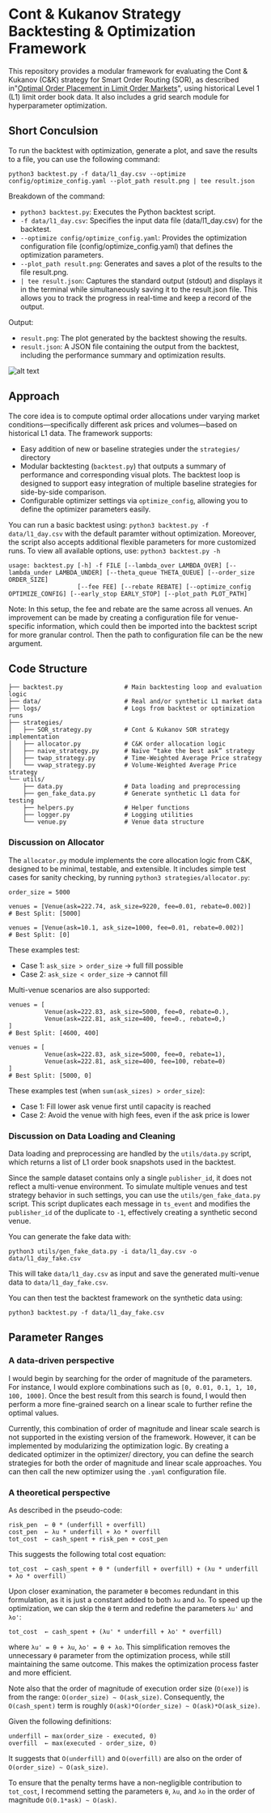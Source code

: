 # Cont & Kukanov Strategy Backtesting & Optimization Framework

This repository provides a modular framework for evaluating the Cont & Kukanov (C&K) strategy for Smart Order Routing (SOR), as described in"[Optimal Order Placement in Limit Order Markets](https://arxiv.org/pdf/1210.1625])", using historical Level 1 (L1) limit order book data. It also includes a grid search module for hyperparameter optimization.

## Short Conculsion 

To run the backtest with optimization, generate a plot, and save the results to a file, you can use the following command:
```
python3 backtest.py -f data/l1_day.csv --optimize config/optimize_config.yaml --plot_path result.png | tee result.json
```
Breakdown of the command:
- `python3 backtest.py`: Executes the Python backtest script.
- `-f data/l1_day.csv`: Specifies the input data file (data/l1_day.csv) for the backtest.
- `--optimize config/optimize_config.yaml`: Provides the optimization configuration file (config/optimize_config.yaml) that defines the optimization parameters.
- `--plot_path result.png`: Generates and saves a plot of the results to the file result.png.
- `| tee result.json`: Captures the standard output (stdout) and displays it in the terminal while simultaneously saving it to the result.json file. This allows you to track the progress in real-time and keep a record of the output.

Output:
- `result.png`: The plot generated by the backtest showing the results.
- `result.json`: A JSON file containing the output from the backtest, including the performance summary and optimization results.

![alt text](https://github.com/ansonkwokth/ContKukanovSOR/blob/master/result.png?raw=true)

## Approach

The core idea is to compute optimal order allocations under varying market conditions—specifically different ask prices and volumes—based on historical L1 data. The framework supports:
- Easy addition of new or baseline strategies under the `strategies/` directory
- Modular backtesting (`backtest.py`) that outputs a summary of performance and corresponding visual plots. The backtest loop is designed to support easy integration of multiple baseline strategies for side-by-side comparison.
- Configurable optimizer settings via `optimize_config`, allowing you to define the optimizer parameters easily.

You can run a basic backtest using: `python3 backtest.py -f data/l1_day.csv` with the default paramter without optimization. Moreover, the script also accepts additional flexible parameters for more customized runs. To view all available options, use: `python3 backtest.py -h` 

```
usage: backtest.py [-h] -f FILE [--lambda_over LAMBDA_OVER] [--lambda_under LAMBDA_UNDER] [--theta_queue THETA_QUEUE] [--order_size ORDER_SIZE]
                   [--fee FEE] [--rebate REBATE] [--optimize_config OPTIMIZE_CONFIG] [--early_stop EARLY_STOP] [--plot_path PLOT_PATH]
```

Note: In this setup, the fee and rebate are the same across all venues. An improvement can be made by creating a configuration file for venue-specific information, which could then be imported into the backtest script for more granular control. Then the path to configuration file can be the new argument. 

## Code Structure

```
├── backtest.py                 # Main backtesting loop and evaluation logic
├── data/                       # Real and/or synthetic L1 market data
├── logs/                       # Logs from backtest or optimization runs
├── strategies/
│   ├── SOR_strategy.py         # Cont & Kukanov SOR strategy implementation
│   ├── allocator.py            # C&K order allocation logic
│   ├── naive_strategy.py       # Naïve “take the best ask” strategy
│   ├── twap_strategy.py        # Time-Weighted Average Price strategy
│   └── vwap_strategy.py        # Volume-Weighted Average Price strategy
└── utils/
    ├── data.py                 # Data loading and preprocessing
    ├── gen_fake_data.py        # Generate synthetic L1 data for testing
    ├── helpers.py              # Helper functions
    ├── logger.py               # Logging utilities
    └── venue.py                # Venue data structure
```

### Discussion on Allocator
The `allocator.py` module implements the core allocation logic from C&K, designed to be minimal, testable, and extensible. It includes simple test cases for sanity checking, by running `python3 strategies/allocator.py`:

```
order_size = 5000

venues = [Venue(ask=222.74, ask_size=9220, fee=0.01, rebate=0.002)]
# Best Split: [5000]

venues = [Venue(ask=10.1, ask_size=1000, fee=0.01, rebate=0.002)]
# Best Split: [0]
```
These examples test:
- Case 1: `ask_size > order_size` → full fill possible
- Case 2: `ask_size < order_size` → cannot fill

Multi-venue scenarios are also supported:
```
venues = [
          Venue(ask=222.83, ask_size=5000, fee=0, rebate=0.),
          Venue(ask=222.81, ask_size=400, fee=0., rebate=0,)
]
# Best Split: [4600, 400]

venues = [
          Venue(ask=222.83, ask_size=5000, fee=0, rebate=1),
          Venue(ask=222.81, ask_size=400, fee=100, rebate=0)
]
# Best Split: [5000, 0]
```
These examples test (when `sum(ask_sizes) > order_size`):
- Case 1: Fill lower ask venue first until capacity is reached
- Case 2: Avoid the venue with high fees, even if the ask price is lower


### Discussion on Data Loading and Cleaning
Data loading and preprocessing are handled by the `utils/data.py` script, which returns a list of L1 order book snapshots used in the backtest.

Since the sample dataset contains only a single `publisher_id`, it does not reflect a multi-venue environment. To simulate multiple venues and test strategy behavior in such settings, you can use the `utils/gen_fake_data.py` script. This script duplicates each message in `ts_event` and modifies the `publisher_id` of the duplicate to `-1`, effectively creating a synthetic second venue.

You can generate the fake data with:
```
python3 utils/gen_fake_data.py -i data/l1_day.csv -o data/l1_day_fake.csv
```
This will take `data/l1_day.csv` as input and save the generated multi-venue data to `data/l1_day_fake.csv`.

You can then test the backtest framework on the synthetic data using:
```
python3 backtest.py -f data/l1_day_fake.csv
```



## Parameter Ranges

### A data-driven perspective

I would begin by searching for the order of magnitude of the parameters. For instance, I would explore combinations such as `[0, 0.01, 0.1, 1, 10, 100, 1000]`. Once the best result from this search is found, I would then perform a more fine-grained search on a linear scale to further refine the optimal values.

Currently, this combination of order of magnitude and linear scale search is not supported in the existing version of the framework. However, it can be implemented by modularizing the optimization logic. By creating a dedicated optimizer in the optimizer/ directory, you can define the search strategies for both the order of magnitude and linear scale approaches. You can then call the new optimizer using the `.yaml` configuration file.

### A theoretical perspective

As described in the pseudo-code:
```
risk_pen  ← θ * (underfill + overfill)
cost_pen  ← λu * underfill + λo * overfill
tot_cost  ← cash_spent + risk_pen + cost_pen
```
This suggests the following total cost equation:
```
tot_cost  ← cash_spent + θ * (underfill + overfill) + (λu * underfill + λo * overfill)
```
Upon closer examination, the parameter `θ` becomes redundant in this formulation, as it is just a constant added to both `λu` and `λo`. To speed up the optimization, we can skip the `θ` term and redefine the parameters `λu'` and `λo'`:
```
tot_cost  ← cash_spent + (λu' * underfill + λo' * overfill)
```
where `λu' = θ + λu`, `λo' = θ + λo`. This simplification removes the unnecessary `θ` parameter from the optimization process, while still maintaining the same outcome. This makes the optimization process faster and more efficient.


Note also that the order of magnitude of execution order size (`O(exe)`) is from the range: `O(order_size) ~ O(ask_size)`. Consequently, the `O(cash_spent)` term is roughly `O(ask)*O(order_size) ~ O(ask)*O(ask_size)`.

Given the following definitions:
```
underfill ← max(order_size - executed, 0)
overfill  ← max(executed - order_size, 0)
```

It suggests that `O(underfill)` and `O(overfill)` are also on the order of `O(order_size) ~ O(ask_size)`.

To ensure that the penalty terms have a non-negligible contribution to `tot_cost`, I recommend setting the parameters `θ`, `λu`, and `λo` in the order of magnitude `O(0.1*ask) ~ O(ask)`.


## 
